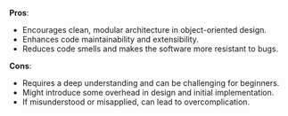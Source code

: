 **Pros**:
- Encourages clean, modular architecture in object-oriented design.
- Enhances code maintainability and extensibility.
- Reduces code smells and makes the software more resistant to bugs.

**Cons**:
- Requires a deep understanding and can be challenging for beginners.
- Might introduce some overhead in design and initial implementation.
- If misunderstood or misapplied, can lead to overcomplication.